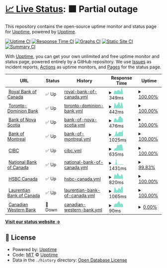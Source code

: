 # [📈 Live Status](https://ca.banks.downly.net): <!--live status--> **🟧 Partial outage**

This repository contains the open-source uptime monitor and status page for [Upptime](https://upptime.js.org), powered by [Upptime](https://github.com/upptime/upptime).

[![Uptime CI](https://github.com/Downly-Net/Downly/workflows/Uptime%20CI/badge.svg)](https://github.com/Downly-Net/Downly/actions?query=workflow%3A%22Uptime+CI%22)
[![Response Time CI](https://github.com/Downly-Net/Downly/workflows/Response%20Time%20CI/badge.svg)](https://github.com/Downly-Net/Downly/actions?query=workflow%3A%22Response+Time+CI%22)
[![Graphs CI](https://github.com/Downly-Net/Downly/workflows/Graphs%20CI/badge.svg)](https://github.com/Downly-Net/Downly/actions?query=workflow%3A%22Graphs+CI%22)
[![Static Site CI](https://github.com/Downly-Net/Downly/workflows/Static%20Site%20CI/badge.svg)](https://github.com/Downly-Net/Downly/actions?query=workflow%3A%22Static+Site+CI%22)
[![Summary CI](https://github.com/Downly-Net/Downly/workflows/Summary%20CI/badge.svg)](https://github.com/Downly-Net/Downly/actions?query=workflow%3A%22Summary+CI%22)

With [Upptime](https://upptime.js.org), you can get your own unlimited and free uptime monitor and status page, powered entirely by a GitHub repository. We use [Issues](https://github.com/upptime/upptime/issues) as incident reports, [Actions](https://github.com/Downly-Net/Downly/actions) as uptime monitors, and [Pages](https://ca.banks.downly.net) for the status page.

<!--start: status pages-->
<!-- This summary is generated by Upptime (https://github.com/upptime/upptime) -->
<!-- Do not edit this manually, your changes will be overwritten -->
<!-- prettier-ignore -->
| URL | Status | History | Response Time | Uptime |
| --- | ------ | ------- | ------------- | ------ |
| <img alt="" src="https://icons.duckduckgo.com/ip3/www.rbcroyalbank.com.ico" height="13"> [Royal Bank of Canada](https://www.rbcroyalbank.com) | ✅ Up | [royal-bank-of-canada.yml](https://github.com/Thexyz/Canadian-Banks-Monitoring/commits/HEAD/history/royal-bank-of-canada.yml) | <details><summary><img alt="Response time graph" src="./graphs/royal-bank-of-canada/response-time-week.png" height="20"> 349ms</summary><br><a href="https://ca.banks.downly.net/history/royal-bank-of-canada"><img alt="Response time 382" src="https://img.shields.io/endpoint?url=https%3A%2F%2Fraw.githubusercontent.com%2FThexyz%2FCanadian-Banks-Monitoring%2FHEAD%2Fapi%2Froyal-bank-of-canada%2Fresponse-time.json"></a><br><a href="https://ca.banks.downly.net/history/royal-bank-of-canada"><img alt="24-hour response time 316" src="https://img.shields.io/endpoint?url=https%3A%2F%2Fraw.githubusercontent.com%2FThexyz%2FCanadian-Banks-Monitoring%2FHEAD%2Fapi%2Froyal-bank-of-canada%2Fresponse-time-day.json"></a><br><a href="https://ca.banks.downly.net/history/royal-bank-of-canada"><img alt="7-day response time 349" src="https://img.shields.io/endpoint?url=https%3A%2F%2Fraw.githubusercontent.com%2FThexyz%2FCanadian-Banks-Monitoring%2FHEAD%2Fapi%2Froyal-bank-of-canada%2Fresponse-time-week.json"></a><br><a href="https://ca.banks.downly.net/history/royal-bank-of-canada"><img alt="30-day response time 362" src="https://img.shields.io/endpoint?url=https%3A%2F%2Fraw.githubusercontent.com%2FThexyz%2FCanadian-Banks-Monitoring%2FHEAD%2Fapi%2Froyal-bank-of-canada%2Fresponse-time-month.json"></a><br><a href="https://ca.banks.downly.net/history/royal-bank-of-canada"><img alt="1-year response time 382" src="https://img.shields.io/endpoint?url=https%3A%2F%2Fraw.githubusercontent.com%2FThexyz%2FCanadian-Banks-Monitoring%2FHEAD%2Fapi%2Froyal-bank-of-canada%2Fresponse-time-year.json"></a></details> | <details><summary><a href="https://ca.banks.downly.net/history/royal-bank-of-canada">100.00%</a></summary><a href="https://ca.banks.downly.net/history/royal-bank-of-canada"><img alt="All-time uptime 99.99%" src="https://img.shields.io/endpoint?url=https%3A%2F%2Fraw.githubusercontent.com%2FThexyz%2FCanadian-Banks-Monitoring%2FHEAD%2Fapi%2Froyal-bank-of-canada%2Fuptime.json"></a><br><a href="https://ca.banks.downly.net/history/royal-bank-of-canada"><img alt="24-hour uptime 100.00%" src="https://img.shields.io/endpoint?url=https%3A%2F%2Fraw.githubusercontent.com%2FThexyz%2FCanadian-Banks-Monitoring%2FHEAD%2Fapi%2Froyal-bank-of-canada%2Fuptime-day.json"></a><br><a href="https://ca.banks.downly.net/history/royal-bank-of-canada"><img alt="7-day uptime 100.00%" src="https://img.shields.io/endpoint?url=https%3A%2F%2Fraw.githubusercontent.com%2FThexyz%2FCanadian-Banks-Monitoring%2FHEAD%2Fapi%2Froyal-bank-of-canada%2Fuptime-week.json"></a><br><a href="https://ca.banks.downly.net/history/royal-bank-of-canada"><img alt="30-day uptime 100.00%" src="https://img.shields.io/endpoint?url=https%3A%2F%2Fraw.githubusercontent.com%2FThexyz%2FCanadian-Banks-Monitoring%2FHEAD%2Fapi%2Froyal-bank-of-canada%2Fuptime-month.json"></a><br><a href="https://ca.banks.downly.net/history/royal-bank-of-canada"><img alt="1-year uptime 99.99%" src="https://img.shields.io/endpoint?url=https%3A%2F%2Fraw.githubusercontent.com%2FThexyz%2FCanadian-Banks-Monitoring%2FHEAD%2Fapi%2Froyal-bank-of-canada%2Fuptime-year.json"></a></details>
| <img alt="" src="https://icons.duckduckgo.com/ip3/www.td.com.ico" height="13"> [Toronto-Dominion Bank](https://www.td.com) | ✅ Up | [toronto-dominion-bank.yml](https://github.com/Thexyz/Canadian-Banks-Monitoring/commits/HEAD/history/toronto-dominion-bank.yml) | <details><summary><img alt="Response time graph" src="./graphs/toronto-dominion-bank/response-time-week.png" height="20"> 442ms</summary><br><a href="https://ca.banks.downly.net/history/toronto-dominion-bank"><img alt="Response time 399" src="https://img.shields.io/endpoint?url=https%3A%2F%2Fraw.githubusercontent.com%2FThexyz%2FCanadian-Banks-Monitoring%2FHEAD%2Fapi%2Ftoronto-dominion-bank%2Fresponse-time.json"></a><br><a href="https://ca.banks.downly.net/history/toronto-dominion-bank"><img alt="24-hour response time 314" src="https://img.shields.io/endpoint?url=https%3A%2F%2Fraw.githubusercontent.com%2FThexyz%2FCanadian-Banks-Monitoring%2FHEAD%2Fapi%2Ftoronto-dominion-bank%2Fresponse-time-day.json"></a><br><a href="https://ca.banks.downly.net/history/toronto-dominion-bank"><img alt="7-day response time 442" src="https://img.shields.io/endpoint?url=https%3A%2F%2Fraw.githubusercontent.com%2FThexyz%2FCanadian-Banks-Monitoring%2FHEAD%2Fapi%2Ftoronto-dominion-bank%2Fresponse-time-week.json"></a><br><a href="https://ca.banks.downly.net/history/toronto-dominion-bank"><img alt="30-day response time 432" src="https://img.shields.io/endpoint?url=https%3A%2F%2Fraw.githubusercontent.com%2FThexyz%2FCanadian-Banks-Monitoring%2FHEAD%2Fapi%2Ftoronto-dominion-bank%2Fresponse-time-month.json"></a><br><a href="https://ca.banks.downly.net/history/toronto-dominion-bank"><img alt="1-year response time 399" src="https://img.shields.io/endpoint?url=https%3A%2F%2Fraw.githubusercontent.com%2FThexyz%2FCanadian-Banks-Monitoring%2FHEAD%2Fapi%2Ftoronto-dominion-bank%2Fresponse-time-year.json"></a></details> | <details><summary><a href="https://ca.banks.downly.net/history/toronto-dominion-bank">100.00%</a></summary><a href="https://ca.banks.downly.net/history/toronto-dominion-bank"><img alt="All-time uptime 99.96%" src="https://img.shields.io/endpoint?url=https%3A%2F%2Fraw.githubusercontent.com%2FThexyz%2FCanadian-Banks-Monitoring%2FHEAD%2Fapi%2Ftoronto-dominion-bank%2Fuptime.json"></a><br><a href="https://ca.banks.downly.net/history/toronto-dominion-bank"><img alt="24-hour uptime 100.00%" src="https://img.shields.io/endpoint?url=https%3A%2F%2Fraw.githubusercontent.com%2FThexyz%2FCanadian-Banks-Monitoring%2FHEAD%2Fapi%2Ftoronto-dominion-bank%2Fuptime-day.json"></a><br><a href="https://ca.banks.downly.net/history/toronto-dominion-bank"><img alt="7-day uptime 100.00%" src="https://img.shields.io/endpoint?url=https%3A%2F%2Fraw.githubusercontent.com%2FThexyz%2FCanadian-Banks-Monitoring%2FHEAD%2Fapi%2Ftoronto-dominion-bank%2Fuptime-week.json"></a><br><a href="https://ca.banks.downly.net/history/toronto-dominion-bank"><img alt="30-day uptime 100.00%" src="https://img.shields.io/endpoint?url=https%3A%2F%2Fraw.githubusercontent.com%2FThexyz%2FCanadian-Banks-Monitoring%2FHEAD%2Fapi%2Ftoronto-dominion-bank%2Fuptime-month.json"></a><br><a href="https://ca.banks.downly.net/history/toronto-dominion-bank"><img alt="1-year uptime 99.96%" src="https://img.shields.io/endpoint?url=https%3A%2F%2Fraw.githubusercontent.com%2FThexyz%2FCanadian-Banks-Monitoring%2FHEAD%2Fapi%2Ftoronto-dominion-bank%2Fuptime-year.json"></a></details>
| <img alt="" src="https://icons.duckduckgo.com/ip3/www.scotiabank.com.ico" height="13"> [Bank of Nova Scotia](https://www.scotiabank.com) | ✅ Up | [bank-of-nova-scotia.yml](https://github.com/Thexyz/Canadian-Banks-Monitoring/commits/HEAD/history/bank-of-nova-scotia.yml) | <details><summary><img alt="Response time graph" src="./graphs/bank-of-nova-scotia/response-time-week.png" height="20"> 476ms</summary><br><a href="https://ca.banks.downly.net/history/bank-of-nova-scotia"><img alt="Response time 448" src="https://img.shields.io/endpoint?url=https%3A%2F%2Fraw.githubusercontent.com%2FThexyz%2FCanadian-Banks-Monitoring%2FHEAD%2Fapi%2Fbank-of-nova-scotia%2Fresponse-time.json"></a><br><a href="https://ca.banks.downly.net/history/bank-of-nova-scotia"><img alt="24-hour response time 284" src="https://img.shields.io/endpoint?url=https%3A%2F%2Fraw.githubusercontent.com%2FThexyz%2FCanadian-Banks-Monitoring%2FHEAD%2Fapi%2Fbank-of-nova-scotia%2Fresponse-time-day.json"></a><br><a href="https://ca.banks.downly.net/history/bank-of-nova-scotia"><img alt="7-day response time 476" src="https://img.shields.io/endpoint?url=https%3A%2F%2Fraw.githubusercontent.com%2FThexyz%2FCanadian-Banks-Monitoring%2FHEAD%2Fapi%2Fbank-of-nova-scotia%2Fresponse-time-week.json"></a><br><a href="https://ca.banks.downly.net/history/bank-of-nova-scotia"><img alt="30-day response time 426" src="https://img.shields.io/endpoint?url=https%3A%2F%2Fraw.githubusercontent.com%2FThexyz%2FCanadian-Banks-Monitoring%2FHEAD%2Fapi%2Fbank-of-nova-scotia%2Fresponse-time-month.json"></a><br><a href="https://ca.banks.downly.net/history/bank-of-nova-scotia"><img alt="1-year response time 448" src="https://img.shields.io/endpoint?url=https%3A%2F%2Fraw.githubusercontent.com%2FThexyz%2FCanadian-Banks-Monitoring%2FHEAD%2Fapi%2Fbank-of-nova-scotia%2Fresponse-time-year.json"></a></details> | <details><summary><a href="https://ca.banks.downly.net/history/bank-of-nova-scotia">100.00%</a></summary><a href="https://ca.banks.downly.net/history/bank-of-nova-scotia"><img alt="All-time uptime 100.00%" src="https://img.shields.io/endpoint?url=https%3A%2F%2Fraw.githubusercontent.com%2FThexyz%2FCanadian-Banks-Monitoring%2FHEAD%2Fapi%2Fbank-of-nova-scotia%2Fuptime.json"></a><br><a href="https://ca.banks.downly.net/history/bank-of-nova-scotia"><img alt="24-hour uptime 100.00%" src="https://img.shields.io/endpoint?url=https%3A%2F%2Fraw.githubusercontent.com%2FThexyz%2FCanadian-Banks-Monitoring%2FHEAD%2Fapi%2Fbank-of-nova-scotia%2Fuptime-day.json"></a><br><a href="https://ca.banks.downly.net/history/bank-of-nova-scotia"><img alt="7-day uptime 100.00%" src="https://img.shields.io/endpoint?url=https%3A%2F%2Fraw.githubusercontent.com%2FThexyz%2FCanadian-Banks-Monitoring%2FHEAD%2Fapi%2Fbank-of-nova-scotia%2Fuptime-week.json"></a><br><a href="https://ca.banks.downly.net/history/bank-of-nova-scotia"><img alt="30-day uptime 100.00%" src="https://img.shields.io/endpoint?url=https%3A%2F%2Fraw.githubusercontent.com%2FThexyz%2FCanadian-Banks-Monitoring%2FHEAD%2Fapi%2Fbank-of-nova-scotia%2Fuptime-month.json"></a><br><a href="https://ca.banks.downly.net/history/bank-of-nova-scotia"><img alt="1-year uptime 100.00%" src="https://img.shields.io/endpoint?url=https%3A%2F%2Fraw.githubusercontent.com%2FThexyz%2FCanadian-Banks-Monitoring%2FHEAD%2Fapi%2Fbank-of-nova-scotia%2Fuptime-year.json"></a></details>
| <img alt="" src="https://icons.duckduckgo.com/ip3/www.bmo.com.ico" height="13"> [Bank of Montreal](https://www.bmo.com) | ✅ Up | [bank-of-montreal.yml](https://github.com/Thexyz/Canadian-Banks-Monitoring/commits/HEAD/history/bank-of-montreal.yml) | <details><summary><img alt="Response time graph" src="./graphs/bank-of-montreal/response-time-week.png" height="20"> 1025ms</summary><br><a href="https://ca.banks.downly.net/history/bank-of-montreal"><img alt="Response time 751" src="https://img.shields.io/endpoint?url=https%3A%2F%2Fraw.githubusercontent.com%2FThexyz%2FCanadian-Banks-Monitoring%2FHEAD%2Fapi%2Fbank-of-montreal%2Fresponse-time.json"></a><br><a href="https://ca.banks.downly.net/history/bank-of-montreal"><img alt="24-hour response time 1287" src="https://img.shields.io/endpoint?url=https%3A%2F%2Fraw.githubusercontent.com%2FThexyz%2FCanadian-Banks-Monitoring%2FHEAD%2Fapi%2Fbank-of-montreal%2Fresponse-time-day.json"></a><br><a href="https://ca.banks.downly.net/history/bank-of-montreal"><img alt="7-day response time 1025" src="https://img.shields.io/endpoint?url=https%3A%2F%2Fraw.githubusercontent.com%2FThexyz%2FCanadian-Banks-Monitoring%2FHEAD%2Fapi%2Fbank-of-montreal%2Fresponse-time-week.json"></a><br><a href="https://ca.banks.downly.net/history/bank-of-montreal"><img alt="30-day response time 1023" src="https://img.shields.io/endpoint?url=https%3A%2F%2Fraw.githubusercontent.com%2FThexyz%2FCanadian-Banks-Monitoring%2FHEAD%2Fapi%2Fbank-of-montreal%2Fresponse-time-month.json"></a><br><a href="https://ca.banks.downly.net/history/bank-of-montreal"><img alt="1-year response time 751" src="https://img.shields.io/endpoint?url=https%3A%2F%2Fraw.githubusercontent.com%2FThexyz%2FCanadian-Banks-Monitoring%2FHEAD%2Fapi%2Fbank-of-montreal%2Fresponse-time-year.json"></a></details> | <details><summary><a href="https://ca.banks.downly.net/history/bank-of-montreal">100.00%</a></summary><a href="https://ca.banks.downly.net/history/bank-of-montreal"><img alt="All-time uptime 100.00%" src="https://img.shields.io/endpoint?url=https%3A%2F%2Fraw.githubusercontent.com%2FThexyz%2FCanadian-Banks-Monitoring%2FHEAD%2Fapi%2Fbank-of-montreal%2Fuptime.json"></a><br><a href="https://ca.banks.downly.net/history/bank-of-montreal"><img alt="24-hour uptime 100.00%" src="https://img.shields.io/endpoint?url=https%3A%2F%2Fraw.githubusercontent.com%2FThexyz%2FCanadian-Banks-Monitoring%2FHEAD%2Fapi%2Fbank-of-montreal%2Fuptime-day.json"></a><br><a href="https://ca.banks.downly.net/history/bank-of-montreal"><img alt="7-day uptime 100.00%" src="https://img.shields.io/endpoint?url=https%3A%2F%2Fraw.githubusercontent.com%2FThexyz%2FCanadian-Banks-Monitoring%2FHEAD%2Fapi%2Fbank-of-montreal%2Fuptime-week.json"></a><br><a href="https://ca.banks.downly.net/history/bank-of-montreal"><img alt="30-day uptime 100.00%" src="https://img.shields.io/endpoint?url=https%3A%2F%2Fraw.githubusercontent.com%2FThexyz%2FCanadian-Banks-Monitoring%2FHEAD%2Fapi%2Fbank-of-montreal%2Fuptime-month.json"></a><br><a href="https://ca.banks.downly.net/history/bank-of-montreal"><img alt="1-year uptime 100.00%" src="https://img.shields.io/endpoint?url=https%3A%2F%2Fraw.githubusercontent.com%2FThexyz%2FCanadian-Banks-Monitoring%2FHEAD%2Fapi%2Fbank-of-montreal%2Fuptime-year.json"></a></details>
| <img alt="" src="https://icons.duckduckgo.com/ip3/www.cibc.com.ico" height="13"> [CIBC](https://www.cibc.com) | ✅ Up | [cibc.yml](https://github.com/Thexyz/Canadian-Banks-Monitoring/commits/HEAD/history/cibc.yml) | <details><summary><img alt="Response time graph" src="./graphs/cibc/response-time-week.png" height="20"> 635ms</summary><br><a href="https://ca.banks.downly.net/history/cibc"><img alt="Response time 612" src="https://img.shields.io/endpoint?url=https%3A%2F%2Fraw.githubusercontent.com%2FThexyz%2FCanadian-Banks-Monitoring%2FHEAD%2Fapi%2Fcibc%2Fresponse-time.json"></a><br><a href="https://ca.banks.downly.net/history/cibc"><img alt="24-hour response time 545" src="https://img.shields.io/endpoint?url=https%3A%2F%2Fraw.githubusercontent.com%2FThexyz%2FCanadian-Banks-Monitoring%2FHEAD%2Fapi%2Fcibc%2Fresponse-time-day.json"></a><br><a href="https://ca.banks.downly.net/history/cibc"><img alt="7-day response time 635" src="https://img.shields.io/endpoint?url=https%3A%2F%2Fraw.githubusercontent.com%2FThexyz%2FCanadian-Banks-Monitoring%2FHEAD%2Fapi%2Fcibc%2Fresponse-time-week.json"></a><br><a href="https://ca.banks.downly.net/history/cibc"><img alt="30-day response time 637" src="https://img.shields.io/endpoint?url=https%3A%2F%2Fraw.githubusercontent.com%2FThexyz%2FCanadian-Banks-Monitoring%2FHEAD%2Fapi%2Fcibc%2Fresponse-time-month.json"></a><br><a href="https://ca.banks.downly.net/history/cibc"><img alt="1-year response time 612" src="https://img.shields.io/endpoint?url=https%3A%2F%2Fraw.githubusercontent.com%2FThexyz%2FCanadian-Banks-Monitoring%2FHEAD%2Fapi%2Fcibc%2Fresponse-time-year.json"></a></details> | <details><summary><a href="https://ca.banks.downly.net/history/cibc">100.00%</a></summary><a href="https://ca.banks.downly.net/history/cibc"><img alt="All-time uptime 100.00%" src="https://img.shields.io/endpoint?url=https%3A%2F%2Fraw.githubusercontent.com%2FThexyz%2FCanadian-Banks-Monitoring%2FHEAD%2Fapi%2Fcibc%2Fuptime.json"></a><br><a href="https://ca.banks.downly.net/history/cibc"><img alt="24-hour uptime 100.00%" src="https://img.shields.io/endpoint?url=https%3A%2F%2Fraw.githubusercontent.com%2FThexyz%2FCanadian-Banks-Monitoring%2FHEAD%2Fapi%2Fcibc%2Fuptime-day.json"></a><br><a href="https://ca.banks.downly.net/history/cibc"><img alt="7-day uptime 100.00%" src="https://img.shields.io/endpoint?url=https%3A%2F%2Fraw.githubusercontent.com%2FThexyz%2FCanadian-Banks-Monitoring%2FHEAD%2Fapi%2Fcibc%2Fuptime-week.json"></a><br><a href="https://ca.banks.downly.net/history/cibc"><img alt="30-day uptime 100.00%" src="https://img.shields.io/endpoint?url=https%3A%2F%2Fraw.githubusercontent.com%2FThexyz%2FCanadian-Banks-Monitoring%2FHEAD%2Fapi%2Fcibc%2Fuptime-month.json"></a><br><a href="https://ca.banks.downly.net/history/cibc"><img alt="1-year uptime 100.00%" src="https://img.shields.io/endpoint?url=https%3A%2F%2Fraw.githubusercontent.com%2FThexyz%2FCanadian-Banks-Monitoring%2FHEAD%2Fapi%2Fcibc%2Fuptime-year.json"></a></details>
| <img alt="" src="https://icons.duckduckgo.com/ip3/www.nbc.ca.ico" height="13"> [National Bank of Canada](https://www.nbc.ca) | ✅ Up | [national-bank-of-canada.yml](https://github.com/Thexyz/Canadian-Banks-Monitoring/commits/HEAD/history/national-bank-of-canada.yml) | <details><summary><img alt="Response time graph" src="./graphs/national-bank-of-canada/response-time-week.png" height="20"> 1431ms</summary><br><a href="https://ca.banks.downly.net/history/national-bank-of-canada"><img alt="Response time 624" src="https://img.shields.io/endpoint?url=https%3A%2F%2Fraw.githubusercontent.com%2FThexyz%2FCanadian-Banks-Monitoring%2FHEAD%2Fapi%2Fnational-bank-of-canada%2Fresponse-time.json"></a><br><a href="https://ca.banks.downly.net/history/national-bank-of-canada"><img alt="24-hour response time 363" src="https://img.shields.io/endpoint?url=https%3A%2F%2Fraw.githubusercontent.com%2FThexyz%2FCanadian-Banks-Monitoring%2FHEAD%2Fapi%2Fnational-bank-of-canada%2Fresponse-time-day.json"></a><br><a href="https://ca.banks.downly.net/history/national-bank-of-canada"><img alt="7-day response time 1431" src="https://img.shields.io/endpoint?url=https%3A%2F%2Fraw.githubusercontent.com%2FThexyz%2FCanadian-Banks-Monitoring%2FHEAD%2Fapi%2Fnational-bank-of-canada%2Fresponse-time-week.json"></a><br><a href="https://ca.banks.downly.net/history/national-bank-of-canada"><img alt="30-day response time 840" src="https://img.shields.io/endpoint?url=https%3A%2F%2Fraw.githubusercontent.com%2FThexyz%2FCanadian-Banks-Monitoring%2FHEAD%2Fapi%2Fnational-bank-of-canada%2Fresponse-time-month.json"></a><br><a href="https://ca.banks.downly.net/history/national-bank-of-canada"><img alt="1-year response time 624" src="https://img.shields.io/endpoint?url=https%3A%2F%2Fraw.githubusercontent.com%2FThexyz%2FCanadian-Banks-Monitoring%2FHEAD%2Fapi%2Fnational-bank-of-canada%2Fresponse-time-year.json"></a></details> | <details><summary><a href="https://ca.banks.downly.net/history/national-bank-of-canada">99.83%</a></summary><a href="https://ca.banks.downly.net/history/national-bank-of-canada"><img alt="All-time uptime 99.93%" src="https://img.shields.io/endpoint?url=https%3A%2F%2Fraw.githubusercontent.com%2FThexyz%2FCanadian-Banks-Monitoring%2FHEAD%2Fapi%2Fnational-bank-of-canada%2Fuptime.json"></a><br><a href="https://ca.banks.downly.net/history/national-bank-of-canada"><img alt="24-hour uptime 100.00%" src="https://img.shields.io/endpoint?url=https%3A%2F%2Fraw.githubusercontent.com%2FThexyz%2FCanadian-Banks-Monitoring%2FHEAD%2Fapi%2Fnational-bank-of-canada%2Fuptime-day.json"></a><br><a href="https://ca.banks.downly.net/history/national-bank-of-canada"><img alt="7-day uptime 99.83%" src="https://img.shields.io/endpoint?url=https%3A%2F%2Fraw.githubusercontent.com%2FThexyz%2FCanadian-Banks-Monitoring%2FHEAD%2Fapi%2Fnational-bank-of-canada%2Fuptime-week.json"></a><br><a href="https://ca.banks.downly.net/history/national-bank-of-canada"><img alt="30-day uptime 99.49%" src="https://img.shields.io/endpoint?url=https%3A%2F%2Fraw.githubusercontent.com%2FThexyz%2FCanadian-Banks-Monitoring%2FHEAD%2Fapi%2Fnational-bank-of-canada%2Fuptime-month.json"></a><br><a href="https://ca.banks.downly.net/history/national-bank-of-canada"><img alt="1-year uptime 99.93%" src="https://img.shields.io/endpoint?url=https%3A%2F%2Fraw.githubusercontent.com%2FThexyz%2FCanadian-Banks-Monitoring%2FHEAD%2Fapi%2Fnational-bank-of-canada%2Fuptime-year.json"></a></details>
| <img alt="" src="https://icons.duckduckgo.com/ip3/www.hsbc.ca.ico" height="13"> [HSBC Canada](https://www.hsbc.ca) | ✅ Up | [hsbc-canada.yml](https://github.com/Thexyz/Canadian-Banks-Monitoring/commits/HEAD/history/hsbc-canada.yml) | <details><summary><img alt="Response time graph" src="./graphs/hsbc-canada/response-time-week.png" height="20"> 820ms</summary><br><a href="https://ca.banks.downly.net/history/hsbc-canada"><img alt="Response time 642" src="https://img.shields.io/endpoint?url=https%3A%2F%2Fraw.githubusercontent.com%2FThexyz%2FCanadian-Banks-Monitoring%2FHEAD%2Fapi%2Fhsbc-canada%2Fresponse-time.json"></a><br><a href="https://ca.banks.downly.net/history/hsbc-canada"><img alt="24-hour response time 1034" src="https://img.shields.io/endpoint?url=https%3A%2F%2Fraw.githubusercontent.com%2FThexyz%2FCanadian-Banks-Monitoring%2FHEAD%2Fapi%2Fhsbc-canada%2Fresponse-time-day.json"></a><br><a href="https://ca.banks.downly.net/history/hsbc-canada"><img alt="7-day response time 820" src="https://img.shields.io/endpoint?url=https%3A%2F%2Fraw.githubusercontent.com%2FThexyz%2FCanadian-Banks-Monitoring%2FHEAD%2Fapi%2Fhsbc-canada%2Fresponse-time-week.json"></a><br><a href="https://ca.banks.downly.net/history/hsbc-canada"><img alt="30-day response time 787" src="https://img.shields.io/endpoint?url=https%3A%2F%2Fraw.githubusercontent.com%2FThexyz%2FCanadian-Banks-Monitoring%2FHEAD%2Fapi%2Fhsbc-canada%2Fresponse-time-month.json"></a><br><a href="https://ca.banks.downly.net/history/hsbc-canada"><img alt="1-year response time 642" src="https://img.shields.io/endpoint?url=https%3A%2F%2Fraw.githubusercontent.com%2FThexyz%2FCanadian-Banks-Monitoring%2FHEAD%2Fapi%2Fhsbc-canada%2Fresponse-time-year.json"></a></details> | <details><summary><a href="https://ca.banks.downly.net/history/hsbc-canada">100.00%</a></summary><a href="https://ca.banks.downly.net/history/hsbc-canada"><img alt="All-time uptime 98.24%" src="https://img.shields.io/endpoint?url=https%3A%2F%2Fraw.githubusercontent.com%2FThexyz%2FCanadian-Banks-Monitoring%2FHEAD%2Fapi%2Fhsbc-canada%2Fuptime.json"></a><br><a href="https://ca.banks.downly.net/history/hsbc-canada"><img alt="24-hour uptime 100.00%" src="https://img.shields.io/endpoint?url=https%3A%2F%2Fraw.githubusercontent.com%2FThexyz%2FCanadian-Banks-Monitoring%2FHEAD%2Fapi%2Fhsbc-canada%2Fuptime-day.json"></a><br><a href="https://ca.banks.downly.net/history/hsbc-canada"><img alt="7-day uptime 100.00%" src="https://img.shields.io/endpoint?url=https%3A%2F%2Fraw.githubusercontent.com%2FThexyz%2FCanadian-Banks-Monitoring%2FHEAD%2Fapi%2Fhsbc-canada%2Fuptime-week.json"></a><br><a href="https://ca.banks.downly.net/history/hsbc-canada"><img alt="30-day uptime 100.00%" src="https://img.shields.io/endpoint?url=https%3A%2F%2Fraw.githubusercontent.com%2FThexyz%2FCanadian-Banks-Monitoring%2FHEAD%2Fapi%2Fhsbc-canada%2Fuptime-month.json"></a><br><a href="https://ca.banks.downly.net/history/hsbc-canada"><img alt="1-year uptime 98.24%" src="https://img.shields.io/endpoint?url=https%3A%2F%2Fraw.githubusercontent.com%2FThexyz%2FCanadian-Banks-Monitoring%2FHEAD%2Fapi%2Fhsbc-canada%2Fuptime-year.json"></a></details>
| <img alt="" src="https://icons.duckduckgo.com/ip3/www.laurentianbank.ca.ico" height="13"> [Laurentian Bank of Canada](https://www.laurentianbank.ca) | ✅ Up | [laurentian-bank-of-canada.yml](https://github.com/Thexyz/Canadian-Banks-Monitoring/commits/HEAD/history/laurentian-bank-of-canada.yml) | <details><summary><img alt="Response time graph" src="./graphs/laurentian-bank-of-canada/response-time-week.png" height="20"> 1065ms</summary><br><a href="https://ca.banks.downly.net/history/laurentian-bank-of-canada"><img alt="Response time 1120" src="https://img.shields.io/endpoint?url=https%3A%2F%2Fraw.githubusercontent.com%2FThexyz%2FCanadian-Banks-Monitoring%2FHEAD%2Fapi%2Flaurentian-bank-of-canada%2Fresponse-time.json"></a><br><a href="https://ca.banks.downly.net/history/laurentian-bank-of-canada"><img alt="24-hour response time 1191" src="https://img.shields.io/endpoint?url=https%3A%2F%2Fraw.githubusercontent.com%2FThexyz%2FCanadian-Banks-Monitoring%2FHEAD%2Fapi%2Flaurentian-bank-of-canada%2Fresponse-time-day.json"></a><br><a href="https://ca.banks.downly.net/history/laurentian-bank-of-canada"><img alt="7-day response time 1065" src="https://img.shields.io/endpoint?url=https%3A%2F%2Fraw.githubusercontent.com%2FThexyz%2FCanadian-Banks-Monitoring%2FHEAD%2Fapi%2Flaurentian-bank-of-canada%2Fresponse-time-week.json"></a><br><a href="https://ca.banks.downly.net/history/laurentian-bank-of-canada"><img alt="30-day response time 1065" src="https://img.shields.io/endpoint?url=https%3A%2F%2Fraw.githubusercontent.com%2FThexyz%2FCanadian-Banks-Monitoring%2FHEAD%2Fapi%2Flaurentian-bank-of-canada%2Fresponse-time-month.json"></a><br><a href="https://ca.banks.downly.net/history/laurentian-bank-of-canada"><img alt="1-year response time 1120" src="https://img.shields.io/endpoint?url=https%3A%2F%2Fraw.githubusercontent.com%2FThexyz%2FCanadian-Banks-Monitoring%2FHEAD%2Fapi%2Flaurentian-bank-of-canada%2Fresponse-time-year.json"></a></details> | <details><summary><a href="https://ca.banks.downly.net/history/laurentian-bank-of-canada">100.00%</a></summary><a href="https://ca.banks.downly.net/history/laurentian-bank-of-canada"><img alt="All-time uptime 99.82%" src="https://img.shields.io/endpoint?url=https%3A%2F%2Fraw.githubusercontent.com%2FThexyz%2FCanadian-Banks-Monitoring%2FHEAD%2Fapi%2Flaurentian-bank-of-canada%2Fuptime.json"></a><br><a href="https://ca.banks.downly.net/history/laurentian-bank-of-canada"><img alt="24-hour uptime 100.00%" src="https://img.shields.io/endpoint?url=https%3A%2F%2Fraw.githubusercontent.com%2FThexyz%2FCanadian-Banks-Monitoring%2FHEAD%2Fapi%2Flaurentian-bank-of-canada%2Fuptime-day.json"></a><br><a href="https://ca.banks.downly.net/history/laurentian-bank-of-canada"><img alt="7-day uptime 100.00%" src="https://img.shields.io/endpoint?url=https%3A%2F%2Fraw.githubusercontent.com%2FThexyz%2FCanadian-Banks-Monitoring%2FHEAD%2Fapi%2Flaurentian-bank-of-canada%2Fuptime-week.json"></a><br><a href="https://ca.banks.downly.net/history/laurentian-bank-of-canada"><img alt="30-day uptime 100.00%" src="https://img.shields.io/endpoint?url=https%3A%2F%2Fraw.githubusercontent.com%2FThexyz%2FCanadian-Banks-Monitoring%2FHEAD%2Fapi%2Flaurentian-bank-of-canada%2Fuptime-month.json"></a><br><a href="https://ca.banks.downly.net/history/laurentian-bank-of-canada"><img alt="1-year uptime 99.82%" src="https://img.shields.io/endpoint?url=https%3A%2F%2Fraw.githubusercontent.com%2FThexyz%2FCanadian-Banks-Monitoring%2FHEAD%2Fapi%2Flaurentian-bank-of-canada%2Fuptime-year.json"></a></details>
| <img alt="" src="https://icons.duckduckgo.com/ip3/www.cwbank.com.ico" height="13"> [Canadian Western Bank](https://www.cwbank.com) | 🚨 Down | [canadian-western-bank.yml](https://github.com/Thexyz/Canadian-Banks-Monitoring/commits/HEAD/history/canadian-western-bank.yml) | <details><summary><img alt="Response time graph" src="./graphs/canadian-western-bank/response-time-week.png" height="20"> 90ms</summary><br><a href="https://ca.banks.downly.net/history/canadian-western-bank"><img alt="Response time 88" src="https://img.shields.io/endpoint?url=https%3A%2F%2Fraw.githubusercontent.com%2FThexyz%2FCanadian-Banks-Monitoring%2FHEAD%2Fapi%2Fcanadian-western-bank%2Fresponse-time.json"></a><br><a href="https://ca.banks.downly.net/history/canadian-western-bank"><img alt="24-hour response time 56" src="https://img.shields.io/endpoint?url=https%3A%2F%2Fraw.githubusercontent.com%2FThexyz%2FCanadian-Banks-Monitoring%2FHEAD%2Fapi%2Fcanadian-western-bank%2Fresponse-time-day.json"></a><br><a href="https://ca.banks.downly.net/history/canadian-western-bank"><img alt="7-day response time 90" src="https://img.shields.io/endpoint?url=https%3A%2F%2Fraw.githubusercontent.com%2FThexyz%2FCanadian-Banks-Monitoring%2FHEAD%2Fapi%2Fcanadian-western-bank%2Fresponse-time-week.json"></a><br><a href="https://ca.banks.downly.net/history/canadian-western-bank"><img alt="30-day response time 89" src="https://img.shields.io/endpoint?url=https%3A%2F%2Fraw.githubusercontent.com%2FThexyz%2FCanadian-Banks-Monitoring%2FHEAD%2Fapi%2Fcanadian-western-bank%2Fresponse-time-month.json"></a><br><a href="https://ca.banks.downly.net/history/canadian-western-bank"><img alt="1-year response time 88" src="https://img.shields.io/endpoint?url=https%3A%2F%2Fraw.githubusercontent.com%2FThexyz%2FCanadian-Banks-Monitoring%2FHEAD%2Fapi%2Fcanadian-western-bank%2Fresponse-time-year.json"></a></details> | <details><summary><a href="https://ca.banks.downly.net/history/canadian-western-bank">0.00%</a></summary><a href="https://ca.banks.downly.net/history/canadian-western-bank"><img alt="All-time uptime 0.04%" src="https://img.shields.io/endpoint?url=https%3A%2F%2Fraw.githubusercontent.com%2FThexyz%2FCanadian-Banks-Monitoring%2FHEAD%2Fapi%2Fcanadian-western-bank%2Fuptime.json"></a><br><a href="https://ca.banks.downly.net/history/canadian-western-bank"><img alt="24-hour uptime 0.00%" src="https://img.shields.io/endpoint?url=https%3A%2F%2Fraw.githubusercontent.com%2FThexyz%2FCanadian-Banks-Monitoring%2FHEAD%2Fapi%2Fcanadian-western-bank%2Fuptime-day.json"></a><br><a href="https://ca.banks.downly.net/history/canadian-western-bank"><img alt="7-day uptime 0.00%" src="https://img.shields.io/endpoint?url=https%3A%2F%2Fraw.githubusercontent.com%2FThexyz%2FCanadian-Banks-Monitoring%2FHEAD%2Fapi%2Fcanadian-western-bank%2Fuptime-week.json"></a><br><a href="https://ca.banks.downly.net/history/canadian-western-bank"><img alt="30-day uptime 1.38%" src="https://img.shields.io/endpoint?url=https%3A%2F%2Fraw.githubusercontent.com%2FThexyz%2FCanadian-Banks-Monitoring%2FHEAD%2Fapi%2Fcanadian-western-bank%2Fuptime-month.json"></a><br><a href="https://ca.banks.downly.net/history/canadian-western-bank"><img alt="1-year uptime 0.04%" src="https://img.shields.io/endpoint?url=https%3A%2F%2Fraw.githubusercontent.com%2FThexyz%2FCanadian-Banks-Monitoring%2FHEAD%2Fapi%2Fcanadian-western-bank%2Fuptime-year.json"></a></details>

<!--end: status pages-->

[**Visit our status website →**](https://ca.banks.downly.net)

## 📄 License

- Powered by: [Upptime](https://github.com/upptime/upptime)
- Code: [MIT](./LICENSE) © [Upptime](https://upptime.js.org)
- Data in the `./history` directory: [Open Database License](https://opendatacommons.org/licenses/odbl/1-0/)

